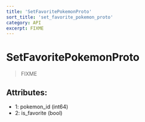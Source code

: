 ```yaml
---
title: 'SetFavoritePokemonProto'
sort_title: 'set_favorite_pokemon_proto'
category: API
excerpt: FIXME
---
```


# SetFavoritePokemonProto

> FIXME

## Attributes:

- 1: pokemon_id (int64)
- 2: is_favorite (bool)
